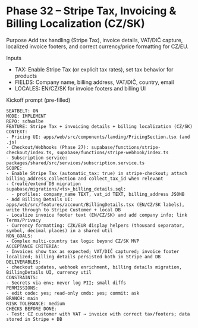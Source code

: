 # Phase 32 – Stripe Tax, Invoicing & Billing Localization (CZ/SK)

Purpose
Add tax handling (Stripe Tax), invoice details, VAT/DIČ capture, localized invoice footers, and correct currency/price formatting for CZ/EU.

Inputs
- TAX: Enable Stripe Tax (or explicit tax rates), set tax behavior for products
- FIELDS: Company name, billing address, VAT/DIČ, country, email
- LOCALES: EN/CZ/SK for invoice footers and billing UI

Kickoff prompt (pre-filled)
```
SEATBELT: ON
MODE: IMPLEMENT
REPO: schwalbe
FEATURE: Stripe Tax + invoicing details + billing localization (CZ/SK)
CONTEXT:
- Pricing UI: apps/web/src/components/landing/PricingSection.tsx (and .js)
- Checkout/Webhooks (Phase 27): supabase/functions/stripe-checkout/index.ts, supabase/functions/stripe-webhook/index.ts
- Subscription service: packages/shared/src/services/subscription.service.ts
SCOPE:
- Enable Stripe Tax (automatic_tax: true) in stripe-checkout; attach billing_address_collection and collect_tax_id when relevant
- Create/extend DB migration supabase/migrations/<ts>_billing_details.sql:
  - profiles: company_name TEXT, vat_id TEXT, billing_address JSONB
- Add Billing Details UI: apps/web/src/features/account/BillingDetails.tsx (EN/CZ/SK labels), write through to Stripe Customer + local DB
- Localize invoice footer text (EN/CZ/SK) and add company info; link Terms/Privacy
- Currency formatting: CZK/EUR display helpers (thousand separator, symbol, decimal places) in a shared util
NON_GOALS:
- Complex multi-country tax logic beyond CZ/SK MVP
ACCEPTANCE CRITERIA:
- Invoices show tax as expected; VAT/DIČ captured; invoice footer localized; billing details persisted both in Stripe and DB
DELIVERABLES:
- checkout updates, webhook enrichment, billing details migration, BillingDetails UI, currency util
CONSTRAINTS:
- Secrets via env; never log PII; small diffs
PERMISSIONS:
- edit code: yes; read-only cmds: yes; commit: ask
BRANCH: main
RISK TOLERANCE: medium
CHECKS BEFORE DONE:
- Test: CZ customer with VAT → invoice with correct tax/footers; data stored in Stripe + DB
```
